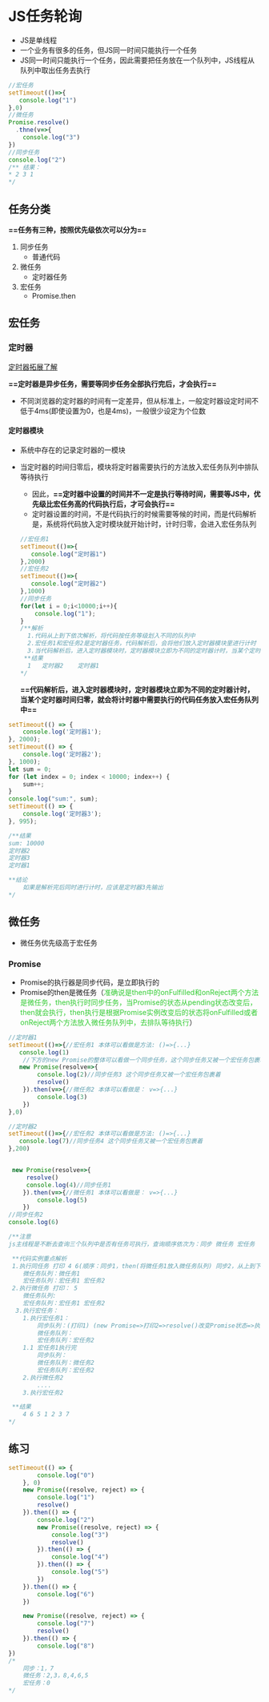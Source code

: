 # JS任务轮询

* JS是单线程
* 一个业务有很多的任务，但JS同一时间只能执行一个任务
* JS同一时间只能执行一个任务，因此需要把任务放在一个队列中，JS线程从队列中取出任务去执行

```js
//宏任务
setTimeout(()=>{
   console.log("1") 
},0)
//微任务
Promise.resolve()
  .thne(v=>{
    console.log("3")
})
//同步任务
console.log("2")
/** 结果：
* 2 3 1
*/
```

## 任务分类

**==任务有三种，按照优先级依次可以分为==**

1. 同步任务   
   * 普通代码
2. 微任务 
   * 定时器任务
3. 宏任务
   * Promise.then

## 宏任务

### 定时器

[定时器拓展了解](https://www.cnblogs.com/st-leslie/p/6082450.html)

**==定时器是异步任务，需要等同步任务全部执行完后，才会执行==**

* 不同浏览器的定时器的时间有一定差异，但从标准上，一般定时器设定时间不低于4ms(即使设置为0，也是4ms)，一般很少设定为个位数

#### 定时器模块

* 系统中存在的记录定时器的一模块

* 当定时器的时间归零后，模块将定时器需要执行的方法放入宏任务队列中排队等待执行

  * 因此，**==定时器中设置的时间并不一定是执行等待时间，需要等JS中，优先级比宏任务高的代码执行后，才可会执行==**
  * 定时器设置的时间，不是代码执行的时候需要等候的时间，而是代码解析是，系统将代码放入定时模块就开始计时，计时归零，会进入宏任务队列

  ```javascript
  //宏任务1
  setTimeout(()=>{
     console.log("定时器1") 
  },2000)
  //宏任务2
  setTimeout(()=>{
     console.log("定时器2") 
  },1000)
  //同步任务
  for(let i = 0;i<10000;i++){
      console.log("1");
  }
  /**解析
  	1.代码从上到下依次解析，将代码按任务等级划入不同的队列中
  	2.宏任务1和宏任务2是定时器任务，代码解析后，会将他们放入定时器模块里进行计时
  	3.当代码解析后，进入定时器模块时，定时器模块立即为不同的定时器计时，当某个定时器时间归零，就会将计时器中需要执行的代码任务放入宏任务队列中
   **结果
   	1	定时器2	定时器1
  */
  ```

  **==代码解析后，进入定时器模块时，定时器模块立即为不同的定时器计时，当某个定时器时间归零，就会将计时器中需要执行的代码任务放入宏任务队列中==**

```js
setTimeout(() => {
    console.log('定时器1');
}, 2000);
setTimeout(() => {
    console.log('定时器2');
}, 1000);
let sum = 0;
for (let index = 0; index < 10000; index++) {
    sum++;
}
console.log("sum:", sum);
setTimeout(() => {
    console.log('定时器3');
}, 995);

/**结果
sum: 10000
定时器2
定时器3
定时器1

**结论
	如果是解析完后同时进行计时，应该是定时器3先输出
*/
```



## 微任务

* 微任务优先级高于宏任务

### Promise

* Promise的执行器是同步代码，是立即执行的
* Promise的then是微任务（<font color=#3c3>准确说是then中的onFulfilled和onReject两个方法是微任务，then执行时同步任务，当Promise的状态从pending状态改变后，then就会执行，then执行是根据Promise实例改变后的状态将onFulfilled或者onReject两个方法放入微任务队列中，去排队等待执行</font>）

```js
//定时器1
setTimeout(()=>{//宏任务1 本体可以看做是方法: ()=>{...}
   console.log(1)
    //下方的new Promise的整体可以看做一个同步任务，这个同步任务又被一个宏任务包裹着
   new Promise(resolve=>{
        console.log(2)//同步任务3 这个同步任务又被一个宏任务包裹着
        resolve()
    }).then(v=>{//微任务2 本体可以看做是： v=>{...}
        console.log(3)
    })
},0)

//定时器2
setTimeout(()=>{//宏任务2 本体可以看做是方法: ()=>{...}
   console.log(7)//同步任务4 这个同步任务又被一个宏任务包裹着
},200)


 new Promise(resolve=>{
     resolve()
     console.log(4)//同步任务1
    }).then(v=>{//微任务1 本体可以看做是： v=>{...}
        console.log(5)
    })
//同步任务2
console.log(6)

/**注意
js主线程是不断去查询三个队列中是否有任务可执行，查询顺序依次为：同步 微任务 宏任务

 **代码实例重点解析
 1.执行同任务 打印 4 6(顺序：同步1，then(将微任务1放入微任务队列) 同步2，从上到下的执行顺序)
  	微任务队列：微任务1
  	宏任务队列：宏任务1 宏任务2
 2.执行微任务 打印： 5
 	微任务队列:
  	宏任务队列：宏任务1 宏任务2
  3.执行宏任务：
  	1.执行宏任务1：
  		同步队列：(打印1) (new Promise=>打印2=>resolve()改变Promise状态=>执行then()=>把微任务2加入微任务队列)
  		微任务队列：
  		宏任务队列：宏任务2
  	1.1 宏任务1执行完
  		同步队列：
  		微任务队列：微任务2
  		宏任务队列：宏任务2
  	2.执行微任务2
  		....
  	3.执行宏任务2

 **结果
	4 6 5 1 2 3 7
*/
```



## 练习

```js
setTimeout(() => {
        console.log("0")  
    }, 0)
    new Promise((resolve, reject) => {
        console.log("1")
        resolve()
    }).then(() => {
        console.log("2")
        new Promise((resolve, reject) => {
            console.log("3")
            resolve()
        }).then(() => {
            console.log("4")
        }).then(() => {
            console.log("5")
        })
    }).then(() => {
        console.log("6")
    })

    new Promise((resolve, reject) => {
        console.log("7")
        resolve()
    }).then(() => {
        console.log("8")
})
/*
	同步：1，7
	微任务：2,3，8,4,6,5
	宏任务：0
*/
```

